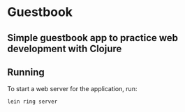 # Guestbook

## Simple guestbook app to practice web development with Clojure

## Running

To start a web server for the application, run:

    lein ring server
